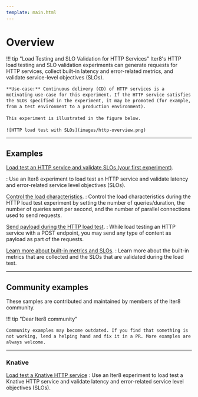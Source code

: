 ```yaml
---
template: main.html
---
```


# Overview

!!! tip "Load Testing and SLO Validation for HTTP Services"
    Iter8's HTTP load testing and SLO validation experiments can generate requests for HTTP services, collect built-in latency and error-related metrics, and validate service-level objectives (SLOs).

    **Use-case:** Continuous delivery (CD) of HTTP services is a motivating use-case for this experiment. If the HTTP service satisfies the SLOs specified in the experiment, it may be promoted (for example, from a test environment to a production environment).
    
    This experiment is illustrated in the figure below.

    ![HTTP load test with SLOs](images/http-overview.png)

***

## Examples

[Load test an HTTP service and validate SLOs (your first experiment)](../../getting-started/your-first-experiment.md).

: Use an Iter8 experiment to load test an HTTP service and validate latency and error-related service level objectives (SLOs).

[Control the load characteristics](loadcharacteristics.md).
: Control the load characteristics during the HTTP load test experiment by setting the number of queries/duration, the number of queries sent per second, and the number of parallel connections used to send requests.

[Send payload during the HTTP load test](payload.md).
: While load testing an HTTP service with a POST endpoint, you may send any type of content as payload as part of the requests.

[Learn more about built-in metrics and SLOs](metricsandslos.md).
: Learn more about the built-in metrics that are collected and the SLOs that are validated during the load test.

***

## Community examples

These samples are contributed and maintained by members of the Iter8 community.

!!! tip "Dear Iter8 community" 

    Community examples may become outdated. If you find that something is not working, lend a helping hand and fix it in a PR. More examples are always welcome.

***

### Knative

[Load test a Knative HTTP service](community/knative/loadtest.md)
: Use an Iter8 experiment to load test a Knative HTTP service and validate latency and error-related service level objectives (SLOs).
